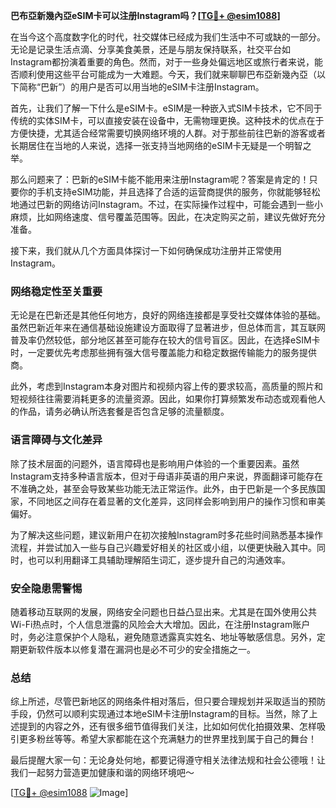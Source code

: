 **巴布亞新幾內亞eSIM卡可以注册Instagram吗？[[TG💪+ @esim1088](https://t.me/s/esim1088)]**

在当今这个高度数字化的时代，社交媒体已经成为我们生活中不可或缺的一部分。无论是记录生活点滴、分享美食美景，还是与朋友保持联系，社交平台如Instagram都扮演着重要的角色。然而，对于一些身处偏远地区或旅行者来说，能否顺利使用这些平台可能成为一大难题。今天，我们就来聊聊巴布亞新幾內亞（以下简称“巴新”）的用户是否可以用当地的eSIM卡注册Instagram。

首先，让我们了解一下什么是eSIM卡。eSIM是一种嵌入式SIM卡技术，它不同于传统的实体SIM卡，可以直接安装在设备中，无需物理更换。这种技术的优点在于方便快捷，尤其适合经常需要切换网络环境的人群。对于那些前往巴新的游客或者长期居住在当地的人来说，选择一张支持当地网络的eSIM卡无疑是一个明智之举。

那么问题来了：巴新的eSIM卡能不能用来注册Instagram呢？答案是肯定的！只要你的手机支持eSIM功能，并且选择了合适的运营商提供的服务，你就能够轻松地通过巴新的网络访问Instagram。不过，在实际操作过程中，可能会遇到一些小麻烦，比如网络速度、信号覆盖范围等。因此，在决定购买之前，建议先做好充分准备。

接下来，我们就从几个方面具体探讨一下如何确保成功注册并正常使用Instagram。

### 网络稳定性至关重要

无论是在巴新还是其他任何地方，良好的网络连接都是享受社交媒体体验的基础。虽然巴新近年来在通信基础设施建设方面取得了显著进步，但总体而言，其互联网普及率仍然较低，部分地区甚至可能存在较大的信号盲区。因此，在选择eSIM卡时，一定要优先考虑那些拥有强大信号覆盖能力和稳定数据传输能力的服务提供商。

此外，考虑到Instagram本身对图片和视频内容上传的要求较高，高质量的照片和短视频往往需要消耗更多的流量资源。因此，如果你打算频繁发布动态或观看他人的作品，请务必确认所选套餐是否包含足够的流量额度。

### 语言障碍与文化差异

除了技术层面的问题外，语言障碍也是影响用户体验的一个重要因素。虽然Instagram支持多种语言版本，但对于母语非英语的用户来说，界面翻译可能存在不准确之处，甚至会导致某些功能无法正常运作。此外，由于巴新是一个多民族国家，不同地区之间存在着显著的文化差异，这同样会影响到用户的操作习惯和审美偏好。

为了解决这些问题，建议新用户在初次接触Instagram时多花些时间熟悉基本操作流程，并尝试加入一些与自己兴趣爱好相关的社区或小组，以便更快融入其中。同时，也可以利用翻译工具辅助理解陌生词汇，逐步提升自己的沟通效率。

### 安全隐患需警惕

随着移动互联网的发展，网络安全问题也日益凸显出来。尤其是在国外使用公共Wi-Fi热点时，个人信息泄露的风险会大大增加。因此，在注册Instagram账户时，务必注意保护个人隐私，避免随意透露真实姓名、地址等敏感信息。另外，定期更新软件版本以修复潜在漏洞也是必不可少的安全措施之一。

### 总结

综上所述，尽管巴新地区的网络条件相对落后，但只要合理规划并采取适当的预防手段，仍然可以顺利实现通过本地eSIM卡注册Instagram的目标。当然，除了上述提到的内容之外，还有很多细节值得我们关注，比如如何优化拍摄效果、怎样吸引更多粉丝等等。希望大家都能在这个充满魅力的世界里找到属于自己的舞台！

最后提醒大家一句：无论身处何地，都要记得遵守相关法律法规和社会公德哦！让我们一起努力营造更加健康和谐的网络环境吧～

[[TG💪+ @esim1088](https://t.me/s/esim1088) ![Image](https://i.postimg.cc/4NQfJmqS/Snipaste-2025-05-13-00-14-12.png)]